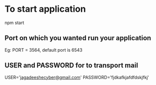 # To start application
npm start

## Port on which you wanted run your application
Eg: PORT = 3564, default port is 6543

## USER and PASSWORD for to transport mail
USER='jagadeeshecyber@gmail.com'
PASSWORD='fjdkafkjafdfdskjfkj'